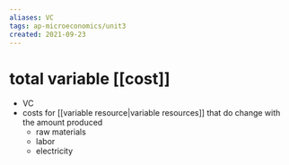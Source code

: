 ```yaml
---
aliases: VC
tags: ap-microeconomics/unit3 
created: 2021-09-23
---
```


# total variable [[cost]]

- VC
- costs for [[variable resource|variable resources]] that do change with the amount produced
	- raw materials
	- labor
	- electricity

<!---->